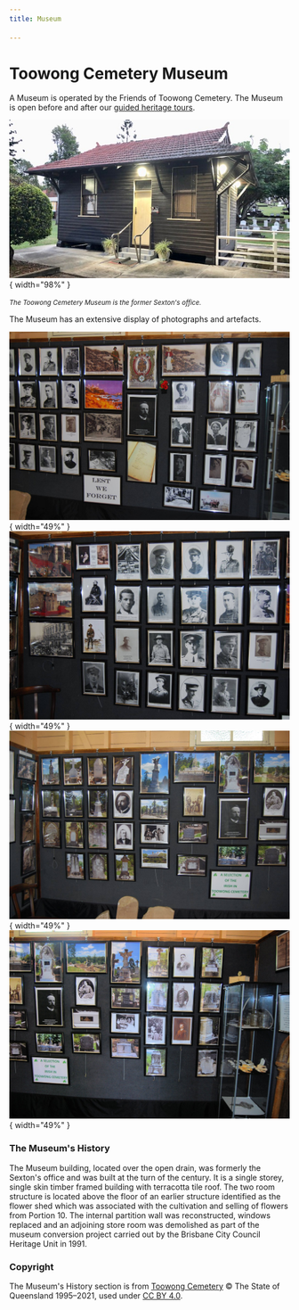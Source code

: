 ```yaml
---
title: Museum

---
```


#  Toowong Cemetery Museum

<!-- photographs -->

A Museum is operated by the Friends of Toowong Cemetery. The Museum is open before and after our [guided heritage tours](../guided-tours.md). 
<!--
If you visit at other times, staff at the Office will be pleased to open the Museum for you. 
--> 

![Toowong Cemetery Museum](../assets/museum.jpg){ width="98%" }

*<small>The Toowong Cemetery Museum is the former Sexton's office.</small>*

The Museum has an extensive display of photographs and artefacts.

![](../assets/museum-photos-1.jpg){ width="49%" } ![](../assets/museum-photos-2.jpg){ width="49%" }
![](../assets/museum-photos-3.jpg){ width="49%" } ![](../assets/museum-photos-4.jpg){ width="49%" } 


### The Museum's History

The Museum building, located over the open drain, was formerly the Sexton's office and was built at the turn of the century. It is a single storey, single skin timber framed building with terracotta tile roof. The two room structure is located above the floor of an earlier structure identified as the flower shed which was associated with the cultivation and selling of flowers from Portion 10. The internal partition wall was reconstructed, windows replaced and an adjoining store room was demolished as part of the museum conversion project carried out by the Brisbane City Council Heritage Unit in 1991. 
 
### Copyright

The Museum's History section is from [Toowong Cemetery](https://apps.des.qld.gov.au/heritage-register/detail/?id=601773) © The State of Queensland 1995–2021, used under [CC BY 4.0][cc-by].

<!-- Links -->

[cc-by]: https://creativecommons.org/licenses/by/4.0/  "Creative Commons Attribution 4.0 Licence"
